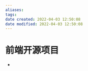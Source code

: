 ```yaml
---
aliases: 
tags: 
date created: 2022-04-03 12:50:08
date modified: 2022-04-03 12:50:08
---
```


# 前端开源项目
- 